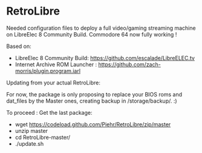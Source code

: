 # RetroLibre
Needed configuration files to deploy a full video/gaming streaming machine on LibreElec 8 Community Build.
Commodore 64 now fully working !

Based on:
- LibreElec 8 Community Build: https://github.com/escalade/LibreELEC.tv
- Internet Archive ROM Launcher : https://github.com/zach-morris/plugin.program.iarl

Updating from your actual RetroLibre:

For now, the package is only proposing to replace your BIOS roms and dat_files by the Master ones, creating backup in /storage/backup/. :)

To proceed :
Get the last package:
- wget https://codeload.github.com/Piehr/RetroLibre/zip/master
- unzip master
- cd RetroLibre-master/
- ./update.sh
